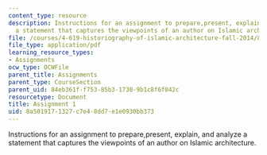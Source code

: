 ```yaml
---
content_type: resource
description: Instructions for an assignment to prepare,present, explain, and analyze
  a statement that captures the viewpoints of an author on Islamic architecture.
file: /courses/4-619-historiography-of-islamic-architecture-fall-2014/8a5019171327c7e48dd7e1e0930bb373_MIT4_619F14_assignment1.pdf
file_type: application/pdf
learning_resource_types:
- Assignments
ocw_type: OCWFile
parent_title: Assignments
parent_type: CourseSection
parent_uid: 84eb361f-f753-85b3-1730-9b1c8f6f042c
resourcetype: Document
title: Assignment 1
uid: 8a501917-1327-c7e4-8dd7-e1e0930bb373
---
```

Instructions for an assignment to prepare,present, explain, and analyze a statement that captures the viewpoints of an author on Islamic architecture.

